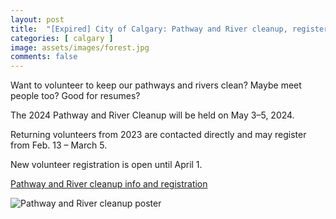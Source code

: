 ```yaml
---
layout: post
title:  "[Expired] City of Calgary: Pathway and River cleanup, register by Apr 1, 2024"
categories: [ calgary ]
image: assets/images/forest.jpg
comments: false
---
```


Want to volunteer to keep our pathways and rivers clean?  Maybe meet people too? Good for resumes?

The 2024 Pathway and River Cleanup will be held on May 3–5, 2024.

Returning volunteers from 2023 are contacted directly and may register from Feb. 13 – March 5.

New volunteer registration is open until April 1.

[Pathway and River cleanup info and registration](https://www.calgary.ca/volunteer/pathway-river-cleanup.html)

![Pathway and River cleanup poster](https://www.calgary.ca/content/www/en/home/volunteer/pathway-river-cleanup/jcr%3acontent/root/maincontentpar/responsivegrid/grid/column-0-r0/hero_banner2714/image.img.jpg)